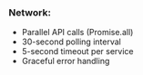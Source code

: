 ### **Network:**

- Parallel API calls (Promise.all)
- 30-second polling interval
- 5-second timeout per service
- Graceful error handling
